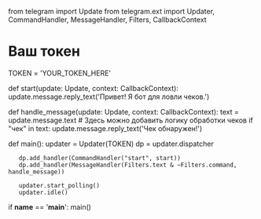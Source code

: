 
   from telegram import Update
   from telegram.ext import Updater, CommandHandler, MessageHandler, Filters, CallbackContext

   # Ваш токен
   TOKEN = 'YOUR_TOKEN_HERE'

   def start(update: Update, context: CallbackContext):
       update.message.reply_text('Привет! Я бот для ловли чеков.')

   def handle_message(update: Update, context: CallbackContext):
       text = update.message.text
       # Здесь можно добавить логику обработки чеков
       if "чек" in text:
           update.message.reply_text('Чек обнаружен!')

   def main():
       updater = Updater(TOKEN)
       dp = updater.dispatcher

       dp.add_handler(CommandHandler("start", start))
       dp.add_handler(MessageHandler(Filters.text & ~Filters.command, handle_message))

       updater.start_polling()
       updater.idle()

   if __name__ == '__main__':
       main()

   
